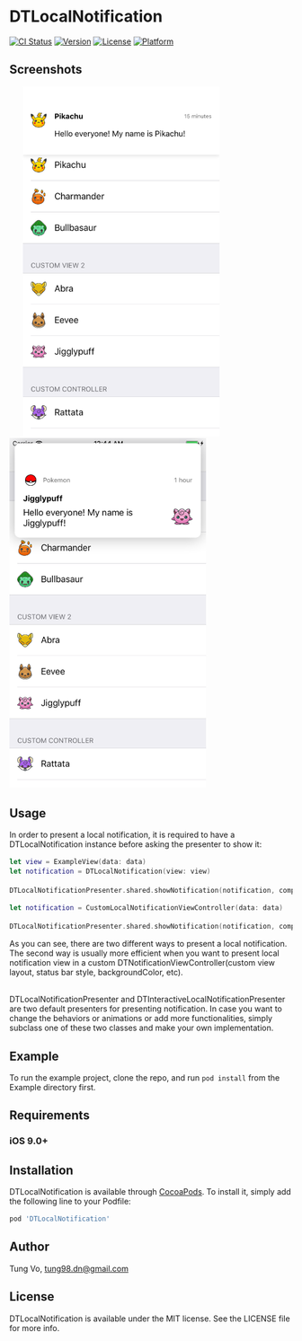 # DTLocalNotification

[![CI Status](http://img.shields.io/travis/tungvoduc/DTLocalNotification.svg?style=flat)](https://travis-ci.org/tungvoduc/DTLocalNotification)
[![Version](https://img.shields.io/cocoapods/v/DTLocalNotification.svg?style=flat)](http://cocoapods.org/pods/DTLocalNotification)
[![License](https://img.shields.io/cocoapods/l/DTLocalNotification.svg?style=flat)](http://cocoapods.org/pods/DTLocalNotification)
[![Platform](https://img.shields.io/cocoapods/p/DTLocalNotification.svg?style=flat)](http://cocoapods.org/pods/DTLocalNotification)

## Screenshots
<p align="left" >
  <img src="Screenshots/screenshot1.png" width=350 hspace=20>
  <img src="Screenshots/screenshot2.png" width=350>
<p/>

## Usage
In order to present a local notification, it is required to have a DTLocalNotification instance before asking the presenter to show it:

```swift
let view = ExampleView(data: data)
let notification = DTLocalNotification(view: view)

DTLocalNotificationPresenter.shared.showNotification(notification, completion: nil)
```

```swift
let notification = CustomLocalNotificationViewController(data: data)

DTLocalNotificationPresenter.shared.showNotification(notification, completion: nil)
```
As you can see, there are two different ways to present a local notification. The second way is usually more efficient when you want to present local notification view in a custom DTNotificationViewController(custom view layout, status bar style, backgroundColor, etc).

<br/>
DTLocalNotificationPresenter and DTInteractiveLocalNotificationPresenter are two default presenters for presenting notification. In case you want to change the behaviors or animations or add more functionalities, simply subclass one of these two classes and make your own implementation.

## Example

To run the example project, clone the repo, and run `pod install` from the Example directory first.

## Requirements
### iOS 9.0+

## Installation

DTLocalNotification is available through [CocoaPods](http://cocoapods.org). To install
it, simply add the following line to your Podfile:

```ruby
pod 'DTLocalNotification'
```

## Author

Tung Vo, tung98.dn@gmail.com

## License

DTLocalNotification is available under the MIT license. See the LICENSE file for more info.
